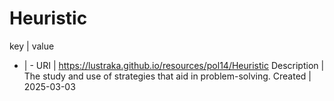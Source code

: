 # Heuristic

key | value
- | -
URI | https://lustraka.github.io/resources/pol14/Heuristic
Description | The study and use of strategies that aid in problem-solving.
Created | 2025-03-03

